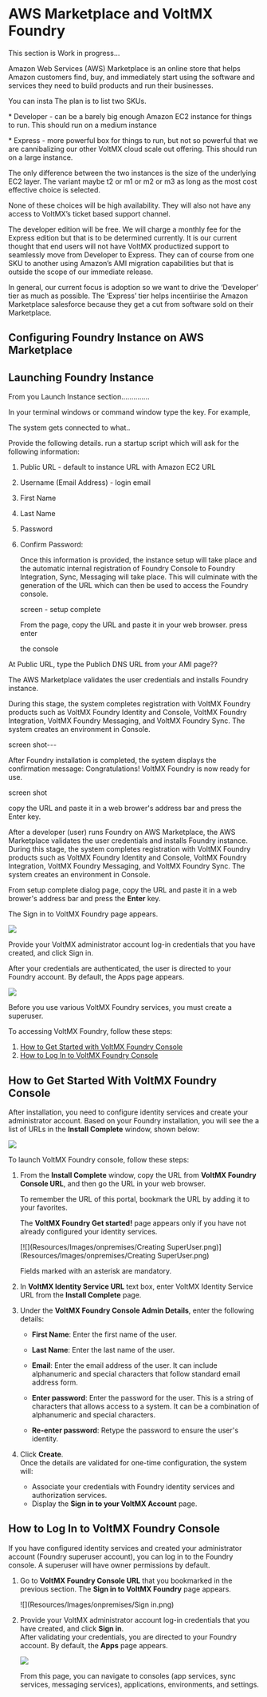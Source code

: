 ﻿  

AWS Marketplace and VoltMX Foundry
=====================================

This section is Work in progress...

Amazon Web Services (AWS) Marketplace is an online store that helps Amazon customers find, buy, and immediately start using the software and services they need to build products and run their businesses.

You can insta The plan is to list two SKUs.

\* Developer - can be a barely big enough Amazon EC2 instance for things to run. This should run on a medium instance

\* Express - more powerful box for things to run, but not so powerful that we are cannibalizing our other VoltMX cloud scale out offering. This should run on a large instance.

The only difference between the two instances is the size of the underlying EC2 layer. The variant maybe t2 or m1 or m2 or m3 as long as the most cost effective choice is selected.

None of these choices will be high availability. They will also not have any access to VoltMX’s ticket based support channel.

The developer edition will be free. We will charge a monthly fee for the Express edition but that is to be determined currently. It is our current thought that end users will not have VoltMX productized support to seamlessly move from Developer to Express. They can of course from one SKU to another using Amazon’s AMI migration capabilities but that is outside the scope of our immediate release.

In general, our current focus is adoption so we want to drive the ‘Developer’ tier as much as possible. The ‘Express’ tier helps incentiirise the Amazon Marketplace salesforce because they get a cut from software sold on their Marketplace.

Configuring Foundry Instance on AWS Marketplace
----------------------------------------------------

Launching Foundry Instance
-------------------------------

From you Launch Instance section..............

In your terminal windows or command window type the key. For example,

The system gets connected to what..

Provide the following details. run a startup script which will ask for the following information:

1.  Public URL - default to instance URL with Amazon EC2 URL
2.  Username (Email Address) - login email
3.  First Name
4.  Last Name
5.  Password
6.  Confirm Password:
    
    Once this information is provided, the instance setup will take place and the automatic internal registration of Foundry Console to Foundry Integration, Sync, Messaging will take place. This will culminate with the generation of the URL which can then be used to access the Foundry console.
    
    screen - setup complete
    
    From the page, copy the URL and paste it in your web browser. press enter
    
    the console
    

At Public URL, type the Publich DNS URL from your AMI page??

The AWS Marketplace validates the user credentials and installs Foundry instance.

During this stage, the system completes registration with VoltMX Foundry products such as VoltMX Foundry Identity and Console, VoltMX Foundry Integration, VoltMX Foundry Messaging, and VoltMX Foundry Sync. The system creates an environment in Console.

screen shot---

After Foundry installation is completed, the system displays the confirmation message: Congratulations! VoltMX Foundry is now ready for use.

screen shot

copy the URL and paste it in a web brower's address bar and press the Enter key.

After a developer (user) runs Foundry on AWS Marketplace, the AWS Marketplace validates the user credentials and installs Foundry instance. During this stage, the system completes registration with VoltMX Foundry products such as VoltMX Foundry Identity and Console, VoltMX Foundry Integration, VoltMX Foundry Messaging, and VoltMX Foundry Sync. The system creates an environment in Console.

From setup complete dialog page, copy the URL and paste it in a web brower's address bar and press the **Enter** key.

The Sign in to VoltMX Foundry page appears.

![](Resources/Images/AWS/AWS1.png)

Provide your VoltMX administrator account log-in credentials that you have created, and click Sign in.

After your credentials are authenticated, the user is directed to your Foundry account. By default, the Apps page appears.

![](Resources/Images/AWS/AWS2.png)

Before you use various VoltMX Foundry services, you must create a superuser.

To accessing VoltMX Foundry, follow these steps:

1.  [How to Get Started with VoltMX Foundry Console](#how-to-get-started-with-voltmx-mobilefoundry-console)
2.  [How to Log In to VoltMX Foundry Console](#how-to-log-in-to-voltmx-mobilefoundry-console)

How to Get Started With VoltMX Foundry Console
-------------------------------------------------

After installation, you need to configure identity services and create your administrator account. Based on your Foundry installation, you will see the a list of URLs in the **Install Complete** window, shown below:

![](Resources/Images/onpremises/Complete.png)

To launch VoltMX Foundry console, follow these steps:

1.  From the **Install Complete** window, copy the URL from **VoltMX Foundry Console URL**, and then go the URL in your web browser.  
    
    To remember the URL of this portal, bookmark the URL by adding it to your favorites.
    
    The **VoltMX Foundry Get started!** page appears only if you have not already configured your identity services.
    
    [![](Resources/Images/onpremises/Creating SuperUser.png)](Resources/Images/onpremises/Creating SuperUser.png)
    
    Fields marked with an asterisk are mandatory.
    
2.  In **VoltMX Identity Service URL** text box, enter VoltMX Identity Service URL from the **Install Complete** page.
3.  Under the **VoltMX Foundry Console Admin Details**, enter the following details:
    *   **First Name**: Enter the first name of the user.
    *   **Last Name**: Enter the last name of the user.
    *   **Email**: Enter the email address of the user. It can include alphanumeric and special characters that follow standard email address form.
    *   **Enter password**: Enter the password for the user. This is a string of characters that allows access to a system. It can be a combination of alphanumeric and special characters.
        
    *   **Re-enter password**: Retype the password to ensure the user's identity.
        
4.  Click **Create**.  
    Once the details are validated for one-time configuration, the system will:
    *   Associate your credentials with Foundry identity services and authorization services.
    *   Display the **Sign in to your VoltMX Account** page.  
        

How to Log In to VoltMX Foundry Console
------------------------------------------

If you have configured identity services and created your administrator account (Foundry superuser account), you can log in to the Foundry console. A superuser will have owner permissions by default.

1.  Go to **VoltMX Foundry Console URL** that you bookmarked in the previous section. The **Sign in to VoltMX Foundry** page appears.
    
    ![](Resources/Images/onpremises/Sign in.png)
    
2.  Provide your VoltMX administrator account log-in credentials that you have created, and click **Sign in**.  
    After validating your credentials, you are directed to your Foundry account. By default, the **Apps** page appears.  
    
    ![](Resources/Images/onpremises/MF_console_home.png)
    
    From this page, you can navigate to consoles (app services, sync services, messaging services), applications, environments, and settings.
